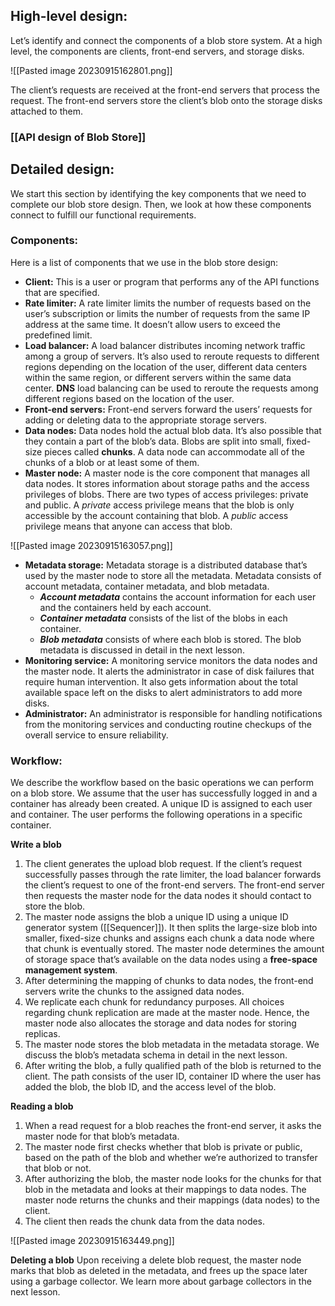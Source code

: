 ## High-level design:

Let’s identify and connect the components of a blob store system. At a high level, the components are clients, front-end servers, and storage disks.

![[Pasted image 20230915162801.png]]

The client’s requests are received at the front-end servers that process the request. The front-end servers store the client’s blob onto the storage disks attached to them.

### [[API design of Blob Store]]

## Detailed design:

We start this section by identifying the key components that we need to complete our blob store design. Then, we look at how these components connect to fulfill our functional requirements.

### Components:

Here is a list of components that we use in the blob store design:

- **Client:** This is a user or program that performs any of the API functions that are specified.
- **Rate limiter:** A rate limiter limits the number of requests based on the user’s subscription or limits the number of requests from the same IP address at the same time. It doesn’t allow users to exceed the predefined limit.
- **Load balancer:** A load balancer distributes incoming network traffic among a group of servers. It’s also used to reroute requests to different regions depending on the location of the user, different data centers within the same region, or different servers within the same data center. **DNS** load balancing can be used to reroute the requests among different regions based on the location of the user.
- **Front-end servers:** Front-end servers forward the users’ requests for adding or deleting data to the appropriate storage servers.
- **Data nodes:** Data nodes hold the actual blob data. It’s also possible that they contain a part of the blob’s data. Blobs are split into small, fixed-size pieces called **chunks**. A data node can accommodate all of the chunks of a blob or at least some of them.
- **Master node:** A master node is the core component that manages all data nodes. It stores information about storage paths and the access privileges of blobs. There are two types of access privileges: private and public. A _private_ access privilege means that the blob is only accessible by the account containing that blob. A _public_ access privilege means that anyone can access that blob.

![[Pasted image 20230915163057.png]]

- **Metadata storage:** Metadata storage is a distributed database that’s used by the master node to store all the metadata. Metadata consists of account metadata, container metadata, and blob metadata.
    - **_Account metadata_** contains the account information for each user and the containers held by each account.
    - **_Container metadata_** consists of the list of the blobs in each container.
    - **_Blob metadata_** consists of where each blob is stored. The blob metadata is discussed in detail in the next lesson.
- **Monitoring service:** A monitoring service monitors the data nodes and the master node. It alerts the administrator in case of disk failures that require human intervention. It also gets information about the total available space left on the disks to alert administrators to add more disks.
- **Administrator:** An administrator is responsible for handling notifications from the monitoring services and conducting routine checkups of the overall service to ensure reliability.

### Workflow:

We describe the workflow based on the basic operations we can perform on a blob store. We assume that the user has successfully logged in and a container has already been created. A unique ID is assigned to each user and container. The user performs the following operations in a specific container.

**Write a blob**

1. The client generates the upload blob request. If the client’s request successfully passes through the rate limiter, the load balancer forwards the client’s request to one of the front-end servers. The front-end server then requests the master node for the data nodes it should contact to store the blob.
2. The master node assigns the blob a unique ID using a unique ID generator system ([[Sequencer]]). It then splits the large-size blob into smaller, fixed-size chunks and assigns each chunk a data node where that chunk is eventually stored. The master node determines the amount of storage space that’s available on the data nodes using a **free-space management system**.
3. After determining the mapping of chunks to data nodes, the front-end servers write the chunks to the assigned data nodes.
4. We replicate each chunk for redundancy purposes. All choices regarding chunk replication are made at the master node. Hence, the master node also allocates the storage and data nodes for storing replicas.
5. The master node stores the blob metadata in the metadata storage. We discuss the blob’s metadata schema in detail in the next lesson.
6. After writing the blob, a fully qualified path of the blob is returned to the client. The path consists of the user ID, container ID where the user has added the blob, the blob ID, and the access level of the blob.

**Reading a blob**

1. When a read request for a blob reaches the front-end server, it asks the master node for that blob’s metadata.
2. The master node first checks whether that blob is private or public, based on the path of the blob and whether we’re authorized to transfer that blob or not.
3. After authorizing the blob, the master node looks for the chunks for that blob in the metadata and looks at their mappings to data nodes. The master node returns the chunks and their mappings (data nodes) to the client.
4. The client then reads the chunk data from the data nodes.

![[Pasted image 20230915163449.png]]

**Deleting a blob** Upon receiving a delete blob request, the master node marks that blob as deleted in the metadata, and frees up the space later using a garbage collector. We learn more about garbage collectors in the next lesson.